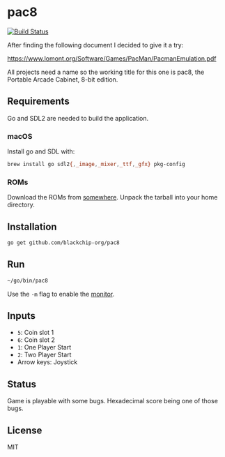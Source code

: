 # pac8

[![Build Status](https://travis-ci.com/blackchip-org/pac8.svg?branch=master)](https://travis-ci.com/blackchip-org/pac8)

After finding the following document I decided to give it a try:

https://www.lomont.org/Software/Games/PacMan/PacmanEmulation.pdf

All projects need a name so the working title for this one is pac8, the Portable Arcade Cabinet, 8-bit edition.

## Requirements

Go and SDL2 are needed to build the application.

### macOS

Install go and SDL with:

```bash
brew install go sdl2{,_image,_mixer,_ttf,_gfx} pkg-config
```

### ROMs

Download the ROMs from [somewhere](http://example.org). Unpack the
tarball into your home directory.

## Installation

```bash
go get github.com/blackchip-org/pac8
```

## Run

```bash
~/go/bin/pac8
```

Use the `-m` flag to enable the [monitor](monitor.md).

## Inputs

- `5`: Coin slot 1
- `6`: Coin slot 2
- `1`: One Player Start
- `2`: Two Player Start
- Arrow keys: Joystick

## Status

Game is playable with some bugs. Hexadecimal score being one of those bugs.

## License

MIT



